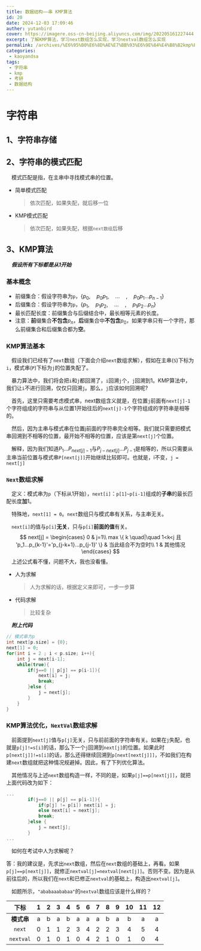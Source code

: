 ```yaml
---
title: 数据结构——串 KMP算法
id: 20
date: 2024-12-03 17:09:46
auther: yutanbird
cover: https://imagere.oss-cn-beijing.aliyuncs.com/img/202205161227444.png
excerpt: 了解KMP算法，学习next数组怎么实现，学习nextval数组怎么实现
permalink: /archives/%E6%95%B0%E6%8D%AE%E7%BB%93%E6%9E%84%E4%B8%B2kmp%E7%AE%97%E6%B3%95
categories:
 - kaoyandsa
tags: 
 - 字符串
 - kmp
 - 考研
 - 数据结构
---
```




# 字符串

## 1、字符串存储

## 2、字符串的模式匹配

&emsp;模式匹配是指，在主串中寻找模式串的位置。

- 简单模式匹配

  > 依次匹配，如果失配，就后移一位

- KMP模式匹配

  > 依次匹配，如果失配，根据`next数组`后移

## 3、KMP算法

&emsp;***假设所有下标都是从1开始***

### 基本概念

- 前缀集合：假设字符串为`p`，$\{ p_0,\quad p_0p_1, \quad... \quad,\quad p_0p_1...p_{n-1}  \}$
- 后缀集合：假设字符串为`p`，$\{ p_1,\quad p_1p_2, \quad... \quad,\quad p_1p_2...p_{n}  \}$
- 最长匹配长度：前缀集合与后缀结合中，最长相等元素的长度。
- 注意：**前**缀集合**不包含**$p_n$，**后**缀集合中**不包含**$p_0$，如果字串只有一个字符，那么前缀集合和后缀集合都为**空**。

### KMP算法基本

&emsp;假设我们已经有了`next`数组（下面会介绍`next`数组求解），假如在主串(`S`)下标为`i`，模式串(`P`)下标为`j`的位置失配了。

&emsp;暴力算法中，我们将会把`i`和`j`都回溯了，`i`回溯`j`个，`j`回溯到1。KMP算法中，我们让`i`不进行回溯，仅仅只回溯`j`。那么，`j`应该如何回溯呢?

&emsp;首先，这里只需要考虑模式串，next数组含义就是，在位置`j`前面有`next[j]-1`个字符组成的字符串与从位置1开始往后的`next[j]-1`个字符组成的字符串是相等的。

&emsp;然后，因为主串与模式串在位置j前面的字符串完全相等。我们就只需要把模式串回溯到不相等的位置，最开始不相等的位置，应该是第`next[j]`个位置。

&emsp;解释，因为我们知道$P_1...P_{next[j]-1}$与$P_{j-next[j]}...P_{j-1}$是相等的，所以只需要从主串当前位置与模式串`P[next[j]]`开始继续比较即可。也就是，i不变，`j = next[j]`

### `Next`数组求解

&emsp;定义：模式串为`p`（下标从1开始），`next[i]`：`p[1]~p[i-1]`组成的**子串**的最长匹配长度**加**1。

&emsp;特殊地，`next[1] = 0`。`next`数组只与模式串有关系，与主串无关。

&emsp;`next[i]`的值与`p[i]`**无关**，只与`p[i]`**前面的值**有关。
$$
next[j] = \begin{cases}
0 & j=1\\
max \{ k \quad|\quad 1<k<j 且 'p_1...p_{k-1}'='p_{j-k+1}...p_{j-1}'  \} & 当此结合不为空时\\
1 & 其他情况
\end{cases}
$$
&emsp;上述公式看不懂，问题不大，我也没看懂。

- 人为求解

  > 人为求解的话，根据定义来即可，一步一步算

- 代码求解

  > 比较复杂

&emsp;***附上代码***

``` cpp
// 模式串为p
int next[p.size] = {0};
next[1] = 0;
for(int i = 2 ; i < p.size; i++){
    int j = next[i-1];
    while(true){
        if(j==0 || p[j] == p[i-1]){
            next[i] = j;
            break;
		}else {
            j = next[j];
        }
    }
}
```



### KMP算法优化，`NextVal`数组求解

&emsp;前面提到`next[j]`值与`p[j]`无关，只与前前面的字符串有关。如果在`j`失配，也就是`p[j]!=s[i]`的话，那么下一个`j`回溯到`next[j]`的位置。如果此时`p[next[j]]!=s[i]`的话，那么还得继续回溯到`p[next[next[j]]]`，不如我们在构建`next`数组就把这种情况规避掉。因此，有了下列优化算法。

&emsp;其他情况与上述`next`数组构造一样，不同的是，如果`p[j]==p[next[j]]`，就把上面代码改为如下：

``` cpp
...
        if(j==0 || p[j] == p[i-1]){
            if(p[j] != p[i]) next[i] = j;
            else next[i] = next[j];
            break;
		}else {
            j = next[j];
        }
...
```

&emsp;如何在考试中人为求解呢？

答：我的建议是，先求出`next`数组，然后在`next`数组的基础上，再看。如果`p[j]==p[next[j]]`，就修正`nextval[j]=nextval[next[j]]`。否则不变。因为是从前往后的，所以我们在`next`和已修正`nextval`的基础上，构造出`nextval[j]`。

&emsp;如题所示，`"ababaaababaa"`的`nextval`数组应该是什么样的？

|    下标    |  1   |  2   |  3   |  4   |  5   |  6   |  7   |  8   |  9   |  10  |  11  |  12  |
| :--------: | :--: | :--: | :--: | :--: | :--: | :--: | :--: | :--: | :--: | :--: | :--: | :--: |
| **模式串** |  a   |  b   |  a   |  b   |  a   |  a   |  a   |  b   |  a   |  b   |  a   |  a   |
|   `next`   |  0   |  1   |  1   |  2   |  3   |  4   |  2   |  2   |  3   |  4   |  5   |  4   |
| `nextval`  |  0   |  1   |  0   |  1   |  0   |  4   |  2   |  1   |  0   |  1   |  0   |  4   |